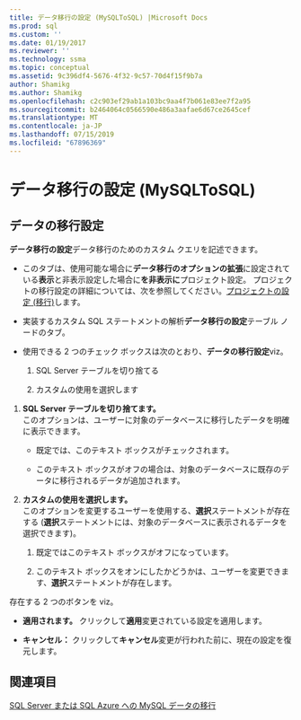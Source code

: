 ```yaml
---
title: データ移行の設定 (MySQLToSQL) |Microsoft Docs
ms.prod: sql
ms.custom: ''
ms.date: 01/19/2017
ms.reviewer: ''
ms.technology: ssma
ms.topic: conceptual
ms.assetid: 9c396df4-5676-4f32-9c57-70d4f15f9b7a
author: Shamikg
ms.author: Shamikg
ms.openlocfilehash: c2c903ef29ab1a103bc9aa4f7b061e83ee7f2a95
ms.sourcegitcommit: b2464064c0566590e486a3aafae6d67ce2645cef
ms.translationtype: MT
ms.contentlocale: ja-JP
ms.lasthandoff: 07/15/2019
ms.locfileid: "67896369"
---
```

# <a name="data-migration-settings-mysqltosql"></a>データ移行の設定 (MySQLToSQL)
  
## <a name="data-migration-settings"></a>データの移行設定  
**データ移行の設定**データ移行のためのカスタム クエリを記述できます。  
  
-   このタブは、使用可能な場合に**データ移行のオプションの拡張**に設定されている**表示**と非表示設定した場合に**を非表示に**プロジェクト設定。 プロジェクトの移行設定の詳細については、次を参照してください。[プロジェクトの設定 (移行)](https://msdn.microsoft.com/2a3cba9e-cd54-4a8b-b858-8fc4cf2580d9)します。  
  
-   実装するカスタム SQL ステートメントの解析**データ移行の設定**テーブル ノードのタブ。  
  
-   使用できる 2 つのチェック ボックスは次のとおり、**データの移行設定**viz。  
  
    1.  SQL Server テーブルを切り捨てる  
  
    2.  カスタムの使用を選択します  
  
1.  **SQL Server テーブルを切り捨てます。**  
     このオプションは、ユーザーに対象のデータベースに移行したデータを明確に表示できます。  
  
    -   既定では、このテキスト ボックスがチェックされます。  
  
    -   このテキスト ボックスがオフの場合は、対象のデータベースに既存のデータに移行されるデータが追加されます。  
  
2.  **カスタムの使用を選択します。**  
     このオプションを変更するユーザーを使用する、**選択**ステートメントが存在する (**選択**ステートメントには、対象のデータベースに表示されるデータを選択できます)。  
  
    1.  既定ではこのテキスト ボックスがオフになっています。  
  
    2.  このテキスト ボックスをオンにしたかどうかは、ユーザーを変更できます、**選択**ステートメントが存在します。  
  
存在する 2 つのボタンを viz。  
  
-   **適用されます。** クリックして**適用**変更されている設定を適用します。  
  
-   **キャンセル：** クリックして**キャンセル**変更が行われた前に、現在の設定を復元します。  
  
## <a name="see-also"></a>関連項目  
[SQL Server または SQL Azure への MySQL データの移行](https://msdn.microsoft.com/a6a7f4d6-68aa-4a38-93bf-53eba0d7dc82)  
  
